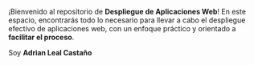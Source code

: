 ¡Bienvenido al repositorio de **Despliegue de Aplicaciones Web**! En este espacio, encontrarás todo lo necesario para llevar a cabo el despliegue efectivo de aplicaciones web, con un enfoque práctico y orientado a __facilitar el proceso__.

Soy **Adrian Leal Castaño**